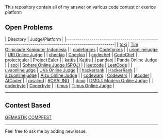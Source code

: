 This repository contain all of my answer on various code contest or exerice platform

## Open Problems

| Directory                          | Judge/Platform                                                   |
|-------------------------------------------------------------------------------------------------------|
| [toki](toki)                       | [Tim Olimpiade Komputer Indonesia](https://training.ia-toki.org) |
| [codeforces](codeforces)           | [Codeforces](https://codeforces.com)                             |
| [urionlinejudge](urionlinejudge)   | [URI Online Judge](https://www.urionlinejudge.com.br)            |
| [checkio](checkio)                 | [Checkio](https://checkio.org)                                   |
| [codechef](codechef)               | [CodeChef](https://www.codechef.com)                             |
| [projecteuler](projecteuler)       | [Project Euler](https://projecteuler.net)                        |
| [kattis](kattis)                   | [Kattis](https://open.kattis.com)                                |
| [pandaoj](pandaoj)                 | [Panda Online Judge](https://pandaoj.com)                        |
| [spoj](spoj)                       | [Sphere Online Judge (SPOJ)](https://spoj.com)                   |
| [leetcode](leetcode)               | [LeetCode](https://leetcode.com)                                 |
| [uvaonlinejudge](uvaonlinejudge)   | [UVa Online Judge](https://uva.onlinejudge.org)                  |
| [hackerrank](hackerrank)           | [HackerRank](https://hackerrank.com)                             |
| [aizuonlinejudge](aizuonlinejudge) | [Aizu Online Judge](http://judge.u-aizu.ac.jp)                   |
| [codewars](codewars)               | [Codewars](https://www.codewars.com)                             |
| [atcoder](atcoder)                 | [AtCoder](https://atcoder.jp)                                    |
| [rosalind](rosalind)               | [ROSALIND](http://rosalind.info)                                 |
| [dmoj](dmoj)                       | [DMOJ: Modern Online Judge](https://dmoj.ca)                     |
| [coderbyte](coderbyte)             | [Coderbyte](https://coderbyte.com)                               |
| [timus](timus)                     | [Timus Online Judge](http://acm.timus.ru)                        |

---

## Contest Based

[GEMASTIK](contest/gemastik)
[COMPFEST](contest/compfest)

---

Feel free to ask me by adding new issue.